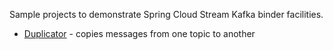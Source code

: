 Sample projects to demonstrate Spring Cloud Stream Kafka binder facilities.

* [Duplicator](Duplicator/) - copies messages from one topic to another
